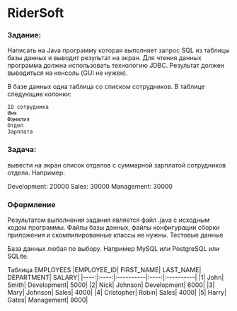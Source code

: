 # RiderSoft
### Задание:

Написать на Java программу которая выполняет запрос SQL из таблицы базы данных и выводит результат на экран.
Для чтения данных программа должна использовать технологию JDBC.
Результат должен выводиться на консоль (GUI не нужен).

В базе данных одна таблица со списком сотрудников. В таблице следующие колонки:

    ID сотрудника
    Имя
    Фамилия
    Отдел
    Зарплата

### Задача: 
вывести на экран список отделов с суммарной зарплатой сотрудников отдела. Например:

Development: 20000
Sales: 30000
Management: 30000

### Оформление

Результатом выполнения задания является файл .java с исходным кодом программы.
Файлы базы данных, файлы конфигурации сборки приложения и скомпилированные классы не нужны.
Тестовые данные

База данных любая по выбору. Например MySQL или PostgreSQL или SQLite.

Таблица EMPLOYEES
|EMPLOYEE_ID| 	FIRST_NAME| 	LAST_NAME| 	DEPARTMENT| 	SALARY|
|----:|:----:|:----------|:----:|:----------|
|1|  	           John| 	     Smith|     	Development| 	5000|
|2|	           Nick| 	     Johnson|  	Development| 	6000|
|3| 	           Mary| 	     Johnson|  	Sales| 	      4000|
|4|              Cristopher|  Robin|    	Sales| 	      4000|
|5| 	           Harry| 	     Gates| 	    Management| 	  8000|
